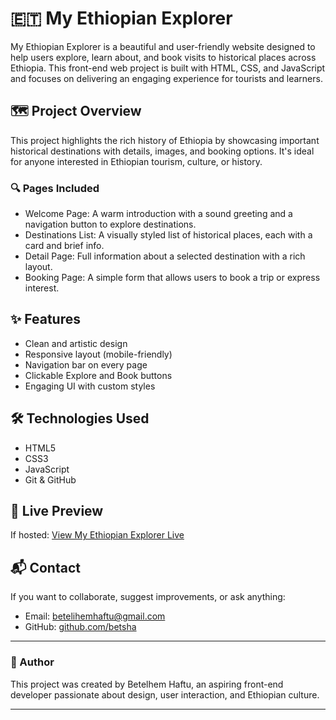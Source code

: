 # 🇪🇹 My Ethiopian Explorer

My Ethiopian Explorer is a beautiful and user-friendly website designed to help users explore, learn about, and book visits to historical places across Ethiopia. This front-end web project is built with HTML, CSS, and JavaScript and focuses on delivering an engaging experience for tourists and learners.

## 🗺️ Project Overview

This project highlights the rich history of Ethiopia by showcasing important historical destinations with details, images, and booking options. It's ideal for anyone interested in Ethiopian tourism, culture, or history.

### 🔍 Pages Included

- Welcome Page: A warm introduction with a sound greeting and a navigation button to explore destinations.
- Destinations List: A visually styled list of historical places, each with a card and brief info.
- Detail Page: Full information about a selected destination with a rich layout.
- Booking Page: A simple form that allows users to book a trip or express interest.

## ✨ Features

- Clean and artistic design
- Responsive layout (mobile-friendly)
- Navigation bar on every page
- Clickable Explore and Book buttons
- Engaging UI with custom styles

## 🛠️ Technologies Used

- HTML5
- CSS3
- JavaScript
- Git & GitHub


## 🔗 Live Preview

If hosted: [View My Ethiopian Explorer Live](https://betsha.github.io/my-ethiopian-explorer)

## 📬 Contact

If you want to collaborate, suggest improvements, or ask anything:

- Email: [betelihemhaftu@gmail.com](mailto:betelihemhaftu@gmail.com)
- GitHub: [github.com/betsha](https://github.com/betsha)

---

### 🚀 Author

This project was created by Betelhem Haftu, an aspiring front-end developer passionate about design, user interaction, and Ethiopian culture.

---

